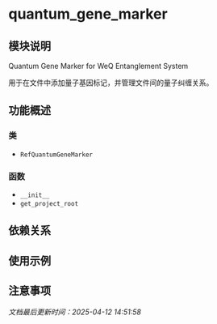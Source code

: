 # quantum_gene_marker

## 模块说明
Quantum Gene Marker for WeQ Entanglement System

用于在文件中添加量子基因标记，并管理文件间的量子纠缠关系。

## 功能概述

### 类

- `RefQuantumGeneMarker`

### 函数

- `__init__`
- `get_project_root`

## 依赖关系

## 使用示例

## 注意事项

*文档最后更新时间：2025-04-12 14:51:58*
